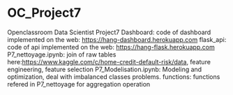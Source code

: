 # OC_Project7
Openclassroom Data Scientist Project7
Dashboard: code of dashboard implemented on the web: https://hang-dashboard.herokuapp.com
flask_api: code of api implemented on the web: https://hang-flask.herokuapp.com
P7_nettoyage.ipynb: join of raw tables here:https://www.kaggle.com/c/home-credit-default-risk/data, feature engineering, feature selection
P7_Modelisation.ipynb: Modeling and optimization, deal with imbalanced classes problems.
functions: functions refered in P7_nettoyage for aggregation operation 

